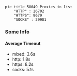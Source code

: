 
```mermaid
pie title 58049 Proxies in list
    "HTTP" : 26702
    "HTTPS": 8679
    "SOCKS" : 29981
```

### Some Info
#### Average Timeout

- mixed: 3.6s
- http: 1.8s
- https: 8.2s
- socks: 5.1s